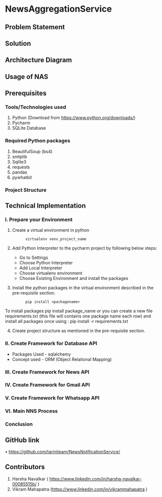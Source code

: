 # NewsAggregationService

## **Problem Statement**



## **Solution**




## **Architecture Diagram**



## **Usage of NAS**




## **Prerequisites**


### Tools/Technologies used


1.	Python (Download from https://www.python.org/downloads/)
2.	Pycharm
3.	SQLite Database


### Required Python packages

1.	BeautifulSoup (bs4)
2.	smtplib
3.	Sqlite3
4.	requests
5. pandas
6. pywhatkit


### Project Structure



## **Technical Implementation**


### I.	Prepare your Environment

1.	Create a virtual environment in python 

              virtualenv venv_project_name


2.	Add Python Interpreter to the pycharm project by following below steps:
     - Go to Settings
     - Choose Python Interpreter
     - Add Local Interpreter
     - Choose virtualenv environment
     - Choose Existing Environment and install the packages 


3.	Install the python packages in the virtual environment described in the pre-requisite section.

              pip install <packagename>
       

To install packages pip install package_name or you can create a new file requirements.txt (this file will contains one package name each row) and install all packages once using : pip install -r requirements.txt
 
 
4.	Create project structure as mentioned in the pre-requisite section.






### II.	Create Framework for Database API

- Packages Used - sqlalchemy 
- Concept used - ORM (Object Relational Mapping) 



### III.	Create Framework for News API

 



### IV.	Create Framework for Gmail API


### V.	Create Framework for Whatsapp API



### VI.	Main NNS Process



### **Conclusion**



## **GitHub link**

•	https://github.com/tariniteam/NewsNotificationService/

## **Contributors**

1.	Harsha Navalkar ( https://www.linkedin.com/in/harsha-navalkar-00085515b/ )
2.	Vikram Mahapatra (https://www.linkedin.com/in/vikrammahapatra  )


